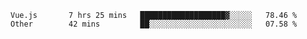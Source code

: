 <!--START_SECTION:waka-->

```text
Vue.js       7 hrs 25 mins   ███████████████████▓░░░░░   78.46 %
Other        42 mins         ██░░░░░░░░░░░░░░░░░░░░░░░   07.58 %
```

<!--END_SECTION:waka-->
